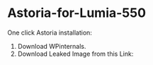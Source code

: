 # Astoria-for-Lumia-550

One click Astoria installation: 

1. Download WPinternals.
2. Download Leaked Image from this Link: 

